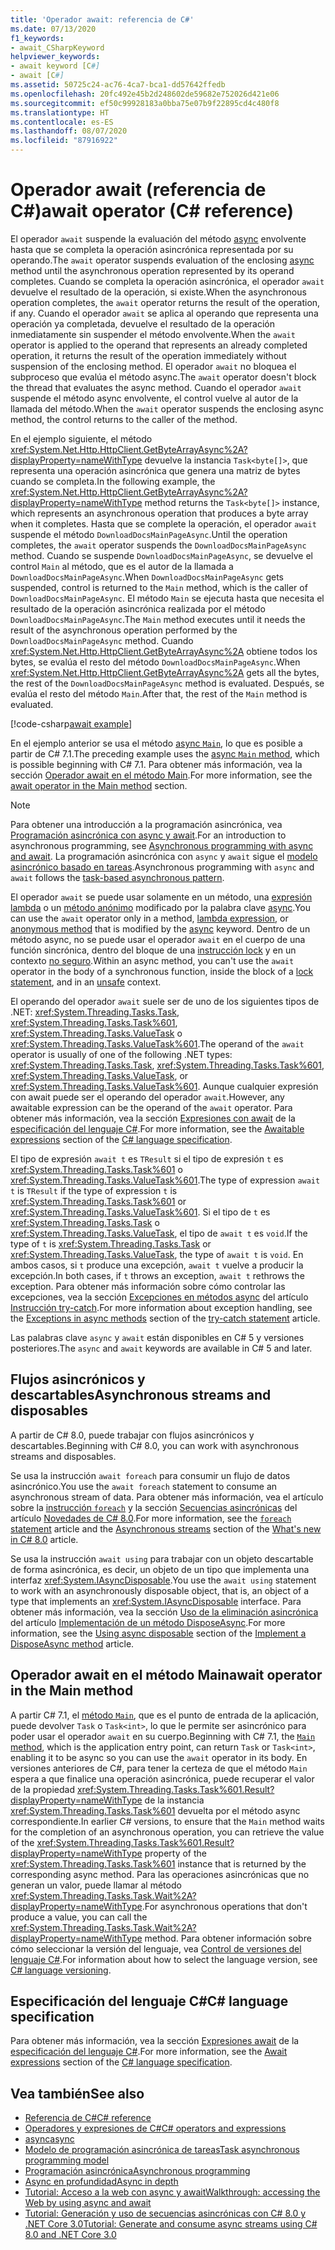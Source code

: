 ```yaml
---
title: 'Operador await: referencia de C#'
ms.date: 07/13/2020
f1_keywords:
- await_CSharpKeyword
helpviewer_keywords:
- await keyword [C#]
- await [C#]
ms.assetid: 50725c24-ac76-4ca7-bca1-dd57642ffedb
ms.openlocfilehash: 20fc492e45b2d248602de59682e752026d421e06
ms.sourcegitcommit: ef50c99928183a0bba75e07b9f22895cd4c480f8
ms.translationtype: HT
ms.contentlocale: es-ES
ms.lasthandoff: 08/07/2020
ms.locfileid: "87916922"
---
```

# <a name="await-operator-c-reference"></a><span data-ttu-id="6b4c5-102">Operador await (referencia de C#)</span><span class="sxs-lookup"><span data-stu-id="6b4c5-102">await operator (C# reference)</span></span>

<span data-ttu-id="6b4c5-103">El operador `await` suspende la evaluación del método [async](../keywords/async.md) envolvente hasta que se completa la operación asincrónica representada por su operando.</span><span class="sxs-lookup"><span data-stu-id="6b4c5-103">The `await` operator suspends evaluation of the enclosing [async](../keywords/async.md) method until the asynchronous operation represented by its operand completes.</span></span> <span data-ttu-id="6b4c5-104">Cuando se completa la operación asincrónica, el operador `await` devuelve el resultado de la operación, si existe.</span><span class="sxs-lookup"><span data-stu-id="6b4c5-104">When the asynchronous operation completes, the `await` operator returns the result of the operation, if any.</span></span> <span data-ttu-id="6b4c5-105">Cuando el operador `await` se aplica al operando que representa una operación ya completada, devuelve el resultado de la operación inmediatamente sin suspender el método envolvente.</span><span class="sxs-lookup"><span data-stu-id="6b4c5-105">When the `await` operator is applied to the operand that represents an already completed operation, it returns the result of the operation immediately without suspension of the enclosing method.</span></span> <span data-ttu-id="6b4c5-106">El operador `await` no bloquea el subproceso que evalúa el método async.</span><span class="sxs-lookup"><span data-stu-id="6b4c5-106">The `await` operator doesn't block the thread that evaluates the async method.</span></span> <span data-ttu-id="6b4c5-107">Cuando el operador `await` suspende el método async envolvente, el control vuelve al autor de la llamada del método.</span><span class="sxs-lookup"><span data-stu-id="6b4c5-107">When the `await` operator suspends the enclosing async method, the control returns to the caller of the method.</span></span>

<span data-ttu-id="6b4c5-108">En el ejemplo siguiente, el método <xref:System.Net.Http.HttpClient.GetByteArrayAsync%2A?displayProperty=nameWithType> devuelve la instancia `Task<byte[]>`, que representa una operación asincrónica que genera una matriz de bytes cuando se completa.</span><span class="sxs-lookup"><span data-stu-id="6b4c5-108">In the following example, the <xref:System.Net.Http.HttpClient.GetByteArrayAsync%2A?displayProperty=nameWithType> method returns the `Task<byte[]>` instance, which represents an asynchronous operation that produces a byte array when it completes.</span></span> <span data-ttu-id="6b4c5-109">Hasta que se complete la operación, el operador `await` suspende el método `DownloadDocsMainPageAsync`.</span><span class="sxs-lookup"><span data-stu-id="6b4c5-109">Until the operation completes, the `await` operator suspends the `DownloadDocsMainPageAsync` method.</span></span> <span data-ttu-id="6b4c5-110">Cuando se suspende `DownloadDocsMainPageAsync`, se devuelve el control `Main` al método, que es el autor de la llamada a `DownloadDocsMainPageAsync`.</span><span class="sxs-lookup"><span data-stu-id="6b4c5-110">When `DownloadDocsMainPageAsync` gets suspended, control is returned to the `Main` method, which is the caller of `DownloadDocsMainPageAsync`.</span></span> <span data-ttu-id="6b4c5-111">El método `Main` se ejecuta hasta que necesita el resultado de la operación asincrónica realizada por el método `DownloadDocsMainPageAsync`.</span><span class="sxs-lookup"><span data-stu-id="6b4c5-111">The `Main` method executes until it needs the result of the asynchronous operation performed by the `DownloadDocsMainPageAsync` method.</span></span> <span data-ttu-id="6b4c5-112">Cuando <xref:System.Net.Http.HttpClient.GetByteArrayAsync%2A> obtiene todos los bytes, se evalúa el resto del método `DownloadDocsMainPageAsync`.</span><span class="sxs-lookup"><span data-stu-id="6b4c5-112">When <xref:System.Net.Http.HttpClient.GetByteArrayAsync%2A> gets all the bytes, the rest of the `DownloadDocsMainPageAsync` method is evaluated.</span></span> <span data-ttu-id="6b4c5-113">Después, se evalúa el resto del método `Main`.</span><span class="sxs-lookup"><span data-stu-id="6b4c5-113">After that, the rest of the `Main` method is evaluated.</span></span>

[!code-csharp[await example](snippets/shared/AwaitOperator.cs)]

<span data-ttu-id="6b4c5-114">En el ejemplo anterior se usa el método [async `Main`](../../programming-guide/main-and-command-args/index.md), lo que es posible a partir de C# 7.1.</span><span class="sxs-lookup"><span data-stu-id="6b4c5-114">The preceding example uses the [async `Main` method](../../programming-guide/main-and-command-args/index.md), which is possible beginning with C# 7.1.</span></span> <span data-ttu-id="6b4c5-115">Para obtener más información, vea la sección [Operador await en el método Main](#await-operator-in-the-main-method).</span><span class="sxs-lookup"><span data-stu-id="6b4c5-115">For more information, see the [await operator in the Main method](#await-operator-in-the-main-method) section.</span></span>

> [!NOTE]
> <span data-ttu-id="6b4c5-116">Para obtener una introducción a la programación asincrónica, vea [Programación asincrónica con async y await](../../programming-guide/concepts/async/index.md).</span><span class="sxs-lookup"><span data-stu-id="6b4c5-116">For an introduction to asynchronous programming, see [Asynchronous programming with async and await](../../programming-guide/concepts/async/index.md).</span></span> <span data-ttu-id="6b4c5-117">La programación asincrónica con `async` y `await` sigue el [modelo asincrónico basado en tareas](../../../standard/asynchronous-programming-patterns/task-based-asynchronous-pattern-tap.md).</span><span class="sxs-lookup"><span data-stu-id="6b4c5-117">Asynchronous programming with `async` and `await` follows the [task-based asynchronous pattern](../../../standard/asynchronous-programming-patterns/task-based-asynchronous-pattern-tap.md).</span></span>

<span data-ttu-id="6b4c5-118">El operador `await` se puede usar solamente en un método, una [expresión lambda](../../programming-guide/statements-expressions-operators/lambda-expressions.md) o un [método anónimo](delegate-operator.md) modificado por la palabra clave [async](../keywords/async.md).</span><span class="sxs-lookup"><span data-stu-id="6b4c5-118">You can use the `await` operator only in a method, [lambda expression](../../programming-guide/statements-expressions-operators/lambda-expressions.md), or [anonymous method](delegate-operator.md) that is modified by the [async](../keywords/async.md) keyword.</span></span> <span data-ttu-id="6b4c5-119">Dentro de un método async, no se puede usar el operador `await` en el cuerpo de una función sincrónica, dentro del bloque de una [instrucción lock](../keywords/lock-statement.md) y en un contexto [no seguro](../keywords/unsafe.md).</span><span class="sxs-lookup"><span data-stu-id="6b4c5-119">Within an async method, you can't use the `await` operator in the body of a synchronous function, inside the block of a [lock statement](../keywords/lock-statement.md), and in an [unsafe](../keywords/unsafe.md) context.</span></span>

<span data-ttu-id="6b4c5-120">El operando del operador `await` suele ser de uno de los siguientes tipos de .NET: <xref:System.Threading.Tasks.Task>, <xref:System.Threading.Tasks.Task%601>, <xref:System.Threading.Tasks.ValueTask> o <xref:System.Threading.Tasks.ValueTask%601>.</span><span class="sxs-lookup"><span data-stu-id="6b4c5-120">The operand of the `await` operator is usually of one of the following .NET types: <xref:System.Threading.Tasks.Task>, <xref:System.Threading.Tasks.Task%601>, <xref:System.Threading.Tasks.ValueTask>, or <xref:System.Threading.Tasks.ValueTask%601>.</span></span> <span data-ttu-id="6b4c5-121">Aunque cualquier expresión con await puede ser el operando del operador `await`.</span><span class="sxs-lookup"><span data-stu-id="6b4c5-121">However, any awaitable expression can be the operand of the `await` operator.</span></span> <span data-ttu-id="6b4c5-122">Para obtener más información, vea la sección [Expresiones con await](~/_csharplang/spec/expressions.md#awaitable-expressions) de la [especificación del lenguaje C#](~/_csharplang/spec/introduction.md).</span><span class="sxs-lookup"><span data-stu-id="6b4c5-122">For more information, see the [Awaitable expressions](~/_csharplang/spec/expressions.md#awaitable-expressions) section of the [C# language specification](~/_csharplang/spec/introduction.md).</span></span>

<span data-ttu-id="6b4c5-123">El tipo de expresión `await t` es `TResult` si el tipo de expresión `t` es <xref:System.Threading.Tasks.Task%601> o <xref:System.Threading.Tasks.ValueTask%601>.</span><span class="sxs-lookup"><span data-stu-id="6b4c5-123">The type of expression `await t` is `TResult` if the type of expression `t` is <xref:System.Threading.Tasks.Task%601> or <xref:System.Threading.Tasks.ValueTask%601>.</span></span> <span data-ttu-id="6b4c5-124">Si el tipo de `t` es <xref:System.Threading.Tasks.Task> o <xref:System.Threading.Tasks.ValueTask>, el tipo de `await t` es `void`.</span><span class="sxs-lookup"><span data-stu-id="6b4c5-124">If the type of `t` is <xref:System.Threading.Tasks.Task> or <xref:System.Threading.Tasks.ValueTask>, the type of `await t` is `void`.</span></span> <span data-ttu-id="6b4c5-125">En ambos casos, si `t` produce una excepción, `await t` vuelve a producir la excepción.</span><span class="sxs-lookup"><span data-stu-id="6b4c5-125">In both cases, if `t` throws an exception, `await t` rethrows the exception.</span></span> <span data-ttu-id="6b4c5-126">Para obtener más información sobre cómo controlar las excepciones, vea la sección [Excepciones en métodos async](../keywords/try-catch.md#exceptions-in-async-methods) del artículo [Instrucción try-catch](../keywords/try-catch.md).</span><span class="sxs-lookup"><span data-stu-id="6b4c5-126">For more information about exception handling, see the [Exceptions in async methods](../keywords/try-catch.md#exceptions-in-async-methods) section of the [try-catch statement](../keywords/try-catch.md) article.</span></span>

<span data-ttu-id="6b4c5-127">Las palabras clave `async` y `await` están disponibles en C# 5 y versiones posteriores.</span><span class="sxs-lookup"><span data-stu-id="6b4c5-127">The `async` and `await` keywords are available in C# 5 and later.</span></span>

## <a name="asynchronous-streams-and-disposables"></a><span data-ttu-id="6b4c5-128">Flujos asincrónicos y descartables</span><span class="sxs-lookup"><span data-stu-id="6b4c5-128">Asynchronous streams and disposables</span></span>

<span data-ttu-id="6b4c5-129">A partir de C# 8.0, puede trabajar con flujos asincrónicos y descartables.</span><span class="sxs-lookup"><span data-stu-id="6b4c5-129">Beginning with C# 8.0, you can work with asynchronous streams and disposables.</span></span>

<span data-ttu-id="6b4c5-130">Se usa la instrucción `await foreach` para consumir un flujo de datos asincrónico.</span><span class="sxs-lookup"><span data-stu-id="6b4c5-130">You use the `await foreach` statement to consume an asynchronous stream of data.</span></span> <span data-ttu-id="6b4c5-131">Para obtener más información, vea el artículo sobre la [instrucción `foreach`](../keywords/foreach-in.md) y la sección [Secuencias asincrónicas](../../whats-new/csharp-8.md#asynchronous-streams) del artículo [Novedades de C# 8.0](../../whats-new/csharp-8.md).</span><span class="sxs-lookup"><span data-stu-id="6b4c5-131">For more information, see the [`foreach` statement](../keywords/foreach-in.md) article and the [Asynchronous streams](../../whats-new/csharp-8.md#asynchronous-streams) section of the [What's new in C# 8.0](../../whats-new/csharp-8.md) article.</span></span>

<span data-ttu-id="6b4c5-132">Se usa la instrucción `await using` para trabajar con un objeto descartable de forma asincrónica, es decir, un objeto de un tipo que implementa una interfaz <xref:System.IAsyncDisposable>.</span><span class="sxs-lookup"><span data-stu-id="6b4c5-132">You use the `await using` statement to work with an asynchronously disposable object, that is, an object of a type that implements an <xref:System.IAsyncDisposable> interface.</span></span> <span data-ttu-id="6b4c5-133">Para obtener más información, vea la sección [Uso de la eliminación asincrónica](../../../standard/garbage-collection/implementing-disposeasync.md#using-async-disposable) del artículo [Implementación de un método DisposeAsync](../../../standard/garbage-collection/implementing-disposeasync.md).</span><span class="sxs-lookup"><span data-stu-id="6b4c5-133">For more information, see the [Using async disposable](../../../standard/garbage-collection/implementing-disposeasync.md#using-async-disposable) section of the [Implement a DisposeAsync method](../../../standard/garbage-collection/implementing-disposeasync.md) article.</span></span>

## <a name="await-operator-in-the-main-method"></a><span data-ttu-id="6b4c5-134">Operador await en el método Main</span><span class="sxs-lookup"><span data-stu-id="6b4c5-134">await operator in the Main method</span></span>

<span data-ttu-id="6b4c5-135">A partir C# 7.1, el [método `Main`](../../programming-guide/main-and-command-args/index.md), que es el punto de entrada de la aplicación, puede devolver `Task` o `Task<int>`, lo que le permite ser asincrónico para poder usar el operador `await` en su cuerpo.</span><span class="sxs-lookup"><span data-stu-id="6b4c5-135">Beginning with C# 7.1, the [`Main` method](../../programming-guide/main-and-command-args/index.md), which is the application entry point, can return `Task` or `Task<int>`, enabling it to be async so you can use the `await` operator in its body.</span></span> <span data-ttu-id="6b4c5-136">En versiones anteriores de C#, para tener la certeza de que el método `Main` espera a que finalice una operación asincrónica, puede recuperar el valor de la propiedad <xref:System.Threading.Tasks.Task%601.Result?displayProperty=nameWithType> de la instancia <xref:System.Threading.Tasks.Task%601> devuelta por el método async correspondiente.</span><span class="sxs-lookup"><span data-stu-id="6b4c5-136">In earlier C# versions, to ensure that the `Main` method waits for the completion of an asynchronous operation, you can retrieve the value of the <xref:System.Threading.Tasks.Task%601.Result?displayProperty=nameWithType> property of the <xref:System.Threading.Tasks.Task%601> instance that is returned by the corresponding async method.</span></span> <span data-ttu-id="6b4c5-137">Para las operaciones asincrónicas que no generan un valor, puede llamar al método <xref:System.Threading.Tasks.Task.Wait%2A?displayProperty=nameWithType>.</span><span class="sxs-lookup"><span data-stu-id="6b4c5-137">For asynchronous operations that don't produce a value, you can call the <xref:System.Threading.Tasks.Task.Wait%2A?displayProperty=nameWithType> method.</span></span> <span data-ttu-id="6b4c5-138">Para obtener información sobre cómo seleccionar la versión del lenguaje, vea [Control de versiones del lenguaje C#](../configure-language-version.md).</span><span class="sxs-lookup"><span data-stu-id="6b4c5-138">For information about how to select the language version, see [C# language versioning](../configure-language-version.md).</span></span>

## <a name="c-language-specification"></a><span data-ttu-id="6b4c5-139">Especificación del lenguaje C#</span><span class="sxs-lookup"><span data-stu-id="6b4c5-139">C# language specification</span></span>

<span data-ttu-id="6b4c5-140">Para obtener más información, vea la sección [Expresiones await](~/_csharplang/spec/expressions.md#await-expressions) de la [especificación del lenguaje C#](~/_csharplang/spec/introduction.md).</span><span class="sxs-lookup"><span data-stu-id="6b4c5-140">For more information, see the [Await expressions](~/_csharplang/spec/expressions.md#await-expressions) section of the [C# language specification](~/_csharplang/spec/introduction.md).</span></span>

## <a name="see-also"></a><span data-ttu-id="6b4c5-141">Vea también</span><span class="sxs-lookup"><span data-stu-id="6b4c5-141">See also</span></span>

- [<span data-ttu-id="6b4c5-142">Referencia de C#</span><span class="sxs-lookup"><span data-stu-id="6b4c5-142">C# reference</span></span>](../index.md)
- [<span data-ttu-id="6b4c5-143">Operadores y expresiones de C#</span><span class="sxs-lookup"><span data-stu-id="6b4c5-143">C# operators and expressions</span></span>](index.md)
- [<span data-ttu-id="6b4c5-144">async</span><span class="sxs-lookup"><span data-stu-id="6b4c5-144">async</span></span>](../keywords/async.md)
- [<span data-ttu-id="6b4c5-145">Modelo de programación asincrónica de tareas</span><span class="sxs-lookup"><span data-stu-id="6b4c5-145">Task asynchronous programming model</span></span>](../../programming-guide/concepts/async/task-asynchronous-programming-model.md)
- [<span data-ttu-id="6b4c5-146">Programación asincrónica</span><span class="sxs-lookup"><span data-stu-id="6b4c5-146">Asynchronous programming</span></span>](../../async.md)
- [<span data-ttu-id="6b4c5-147">Async en profundidad</span><span class="sxs-lookup"><span data-stu-id="6b4c5-147">Async in depth</span></span>](../../../standard/async-in-depth.md)
- [<span data-ttu-id="6b4c5-148">Tutorial: Acceso a la web con async y await</span><span class="sxs-lookup"><span data-stu-id="6b4c5-148">Walkthrough: accessing the Web by using async and await</span></span>](../../programming-guide/concepts/async/walkthrough-accessing-the-web-by-using-async-and-await.md)
- [<span data-ttu-id="6b4c5-149">Tutorial: Generación y uso de secuencias asincrónicas con C# 8.0 y .NET Core 3.0</span><span class="sxs-lookup"><span data-stu-id="6b4c5-149">Tutorial: Generate and consume async streams using C# 8.0 and .NET Core 3.0</span></span>](../../tutorials/generate-consume-asynchronous-stream.md)
